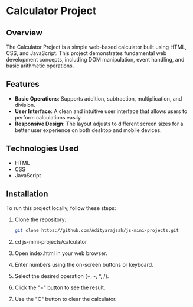 # Calculator Project

## Overview
The Calculator Project is a simple web-based calculator built using HTML, CSS, and JavaScript. This project demonstrates fundamental web development concepts, including DOM manipulation, event handling, and basic arithmetic operations.

## Features
- **Basic Operations**: Supports addition, subtraction, multiplication, and division.
- **User Interface**: A clean and intuitive user interface that allows users to perform calculations easily.
- **Responsive Design**: The layout adjusts to different screen sizes for a better user experience on both desktop and mobile devices.

## Technologies Used
- HTML
- CSS
- JavaScript

## Installation
To run this project locally, follow these steps:

1. Clone the repository:
   ```bash
   git clone https://github.com/Adityarajsah/js-mini-projects.git

2. cd js-mini-projects/calculator

3. Open index.html in your web browser.

4. Enter numbers using the on-screen buttons or keyboard.

5. Select the desired operation (+, -, *, /).

6. Click the "=" button to see the result.

7. Use the "C" button to clear the calculator.
